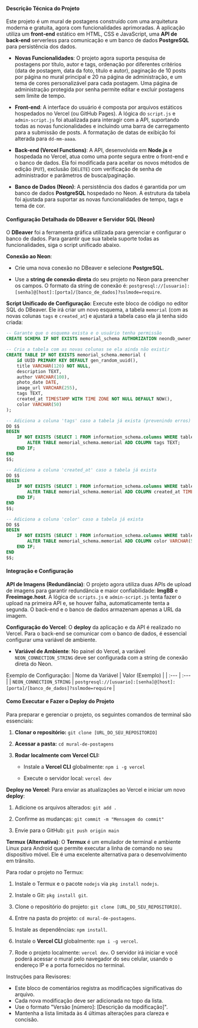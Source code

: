 #### **Descrição Técnica do Projeto**

Este projeto é um mural de postagens construído com uma arquitetura moderna e gratuita, agora com funcionalidades aprimoradas. A aplicação utiliza um **front-end** estático em HTML, CSS e JavaScript, uma **API de back-end** serverless para comunicação e um banco de dados **PostgreSQL** para persistência dos dados.

* **Novas Funcionalidades**: O projeto agora suporta pesquisa de postagens por título, autor e tags, ordenação por diferentes critérios (data de postagem, data da foto, título e autor), paginação de 10 posts por página no mural principal e 20 na página de administração, e um tema de cores personalizável para cada postagem. Uma página de administração protegida por senha permite editar e excluir postagens sem limite de tempo.

* **Front-end**: A interface do usuário é composta por arquivos estáticos hospedados no Vercel (ou GitHub Pages). A lógica do `script.js` e `admin-script.js` foi atualizada para interagir com a API, suportando todas as novas funcionalidades e incluindo uma barra de carregamento para a submissão de posts. A formatação de datas de exibição foi alterada para `dd-mm-aaaa`.

* **Back-end (Vercel Functions)**: A API, desenvolvida em **Node.js** e hospedada no Vercel, atua como uma ponte segura entre o front-end e o banco de dados. Ela foi modificada para aceitar os novos métodos de edição (`PUT`), exclusão (`DELETE`) com verificação de senha de administrador e parâmetros de busca/paginação.

* **Banco de Dados (Neon)**: A persistência dos dados é garantida por um banco de dados **PostgreSQL** hospedado no Neon. A estrutura da tabela foi ajustada para suportar as novas funcionalidades de tempo, tags e tema de cor.

#### **Configuração Detalhada do DBeaver e Servidor SQL (Neon)**

O **DBeaver** foi a ferramenta gráfica utilizada para gerenciar e configurar o banco de dados. Para garantir que sua tabela suporte todas as funcionalidades, siga o script unificado abaixo.

**Conexão ao Neon**:

* Crie uma nova conexão no DBeaver e selecione **PostgreSQL**.

* Use a **string de conexão direta** do seu projeto no Neon para preencher os campos. O formato da string de conexão é: `postgresql://[usuario]:[senha]@[host]:[porta]/[banco_de_dados]?sslmode=require`.

**Script Unificado de Configuração**:
Execute este bloco de código no editor SQL do DBeaver. Ele irá criar um novo esquema, a tabela `memorial` (com as novas colunas `tags` e `created_at`) e ajustará a tabela caso ela já tenha sido criada:

```sql
-- Garante que o esquema exista e o usuário tenha permissão
CREATE SCHEMA IF NOT EXISTS memorial_schema AUTHORIZATION neondb_owner;

-- Cria a tabela com as novas colunas se ela ainda não existir
CREATE TABLE IF NOT EXISTS memorial_schema.memorial (
    id UUID PRIMARY KEY DEFAULT gen_random_uuid(),
    title VARCHAR(120) NOT NULL,
    description TEXT,
    author VARCHAR(100),
    photo_date DATE,
    image_url VARCHAR(255),
    tags TEXT,
    created_at TIMESTAMP WITH TIME ZONE NOT NULL DEFAULT NOW(),
    color VARCHAR(50)
);

-- Adiciona a coluna 'tags' caso a tabela já exista (prevenindo erros)
DO $$
BEGIN
    IF NOT EXISTS (SELECT 1 FROM information_schema.columns WHERE table_schema='memorial_schema' AND table_name='memorial' AND column_name='tags') THEN
        ALTER TABLE memorial_schema.memorial ADD COLUMN tags TEXT;
    END IF;
END
$$;

-- Adiciona a coluna 'created_at' caso a tabela já exista
DO $$
BEGIN
    IF NOT EXISTS (SELECT 1 FROM information_schema.columns WHERE table_schema='memorial_schema' AND table_name='memorial' AND column_name='created_at') THEN
        ALTER TABLE memorial_schema.memorial ADD COLUMN created_at TIMESTAMP WITH TIME ZONE NOT NULL DEFAULT NOW();
    END IF;
END
$$;

-- Adiciona a coluna 'color' caso a tabela já exista
DO $$
BEGIN
    IF NOT EXISTS (SELECT 1 FROM information_schema.columns WHERE table_schema='memorial_schema' AND table_name='memorial' AND column_name='color') THEN
        ALTER TABLE memorial_schema.memorial ADD COLUMN color VARCHAR(50);
    END IF;
END
$$;
```

#### **Integração e Configuração**

**API de Imagens (Redundância)**:
O projeto agora utiliza duas APIs de upload de imagens para garantir redundância e maior confiabilidade: **ImgBB** e **Freeimage.host**. A lógica de `scripts.js` e `admin-script.js` tenta fazer o upload na primeira API e, se houver falha, automaticamente tenta a segunda. O back-end e o banco de dados armazenam apenas a URL da imagem.

**Configuração do Vercel**:
O **deploy** da aplicação e da API é realizado no Vercel. Para o back-end se comunicar com o banco de dados, é essencial configurar uma variável de ambiente.

* **Variável de Ambiente**: No painel do Vercel, a variável `NEON_CONNECTION_STRING` deve ser configurada com a string de conexão direta do Neon.

Exemplo de Configuração:
| Nome da Variável | Valor (Exemplo) |
| :--- | :--- |
| `NEON_CONNECTION_STRING` | `postgresql://[usuario]:[senha]@[host]:[porta]/[banco_de_dados]?sslmode=require` |

#### **Como Executar e Fazer o Deploy do Projeto**

Para preparar e gerenciar o projeto, os seguintes comandos de terminal são essenciais:

1. **Clonar o repositório:** `git clone [URL_DO_SEU_REPOSITORIO]`

2. **Acessar a pasta:** `cd mural-de-postagens`

3. **Rodar localmente com Vercel CLI:**

   * Instale a **Vercel CLI** globalmente: `npm i -g vercel`

   * Execute o servidor local: `vercel dev`

**Deploy no Vercel**:
Para enviar as atualizações ao Vercel e iniciar um novo **deploy**:

1. Adicione os arquivos alterados: `git add .`

2. Confirme as mudanças: `git commit -m "Mensagem do commit"`

3. Envie para o GitHub: `git push origin main`

**Termux (Alternativa)**:
O **Termux** é um emulador de terminal e ambiente Linux para Android que permite executar a linha de comando no seu dispositivo móvel. Ele é uma excelente alternativa para o desenvolvimento em trânsito.

Para rodar o projeto no Termux:

1. Instale o Termux e o pacote `nodejs` via `pkg install nodejs`.

2. Instale o Git: `pkg install git`.

3. Clone o repositório do projeto: `git clone [URL_DO_SEU_REPOSITORIO]`.

4. Entre na pasta do projeto: `cd mural-de-postagens`.

5. Instale as dependências: `npm install`.

6. Instale o **Vercel CLI** globalmente: `npm i -g vercel`.

7. Rode o projeto localmente: `vercel dev`. O servidor irá iniciar e você poderá acessar o mural pelo navegador do seu celular, usando o endereço IP e a porta fornecidos no terminal.

Instruções para Revisores:

 * Este bloco de comentários registra as modificações significativas do arquivo.
 * Cada nova modificação deve ser adicionada no topo da lista.
 * Use o formato "Versão [número]: [Descrição da modificação]".
 * Mantenha a lista limitada às 4 últimas alterações para clareza e concisão.
